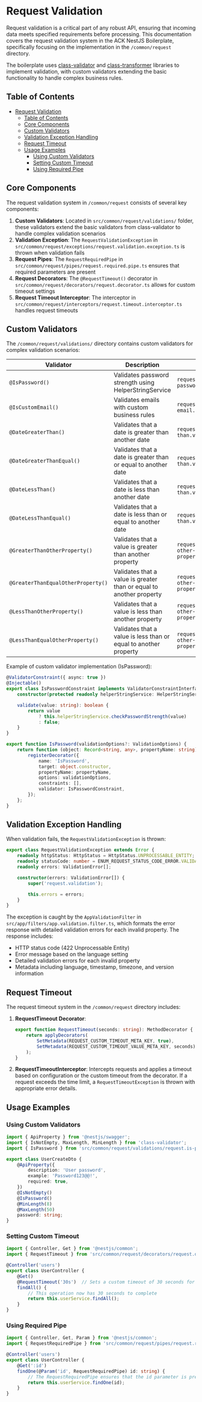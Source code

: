 # Request Validation

Request validation is a critical part of any robust API, ensuring that incoming data meets specified requirements before processing. This documentation covers the request validation system in the ACK NestJS Boilerplate, specifically focusing on the implementation in the `/common/request` directory.

The boilerplate uses [class-validator](https://github.com/typestack/class-validator) and [class-transformer](https://github.com/typestack/class-transformer) libraries to implement validation, with custom validators extending the basic functionality to handle complex business rules.

## Table of Contents

- [Request Validation](#request-validation)
  - [Table of Contents](#table-of-contents)
  - [Core Components](#core-components)
  - [Custom Validators](#custom-validators)
  - [Validation Exception Handling](#validation-exception-handling)
  - [Request Timeout](#request-timeout)
  - [Usage Examples](#usage-examples)
    - [Using Custom Validators](#using-custom-validators)
    - [Setting Custom Timeout](#setting-custom-timeout)
    - [Using Required Pipe](#using-required-pipe)

## Core Components

The request validation system in `/common/request` consists of several key components:

1. **Custom Validators**: Located in `src/common/request/validations/` folder, these validators extend the basic validators from class-validator to handle complex validation scenarios
2. **Validation Exception**: The `RequestValidationException` in `src/common/request/exceptions/request.validation.exception.ts` is thrown when validation fails
3. **Request Pipes**: The `RequestRequiredPipe` in `src/common/request/pipes/request.required.pipe.ts` ensures that required parameters are present
4. **Request Decorators**: The `@RequestTimeout()` decorator in `src/common/request/decorators/request.decorator.ts` allows for custom timeout settings
5. **Request Timeout Interceptor**: The interceptor in `src/common/request/interceptors/request.timeout.interceptor.ts` handles request timeouts

## Custom Validators

The `/common/request/validations/` directory contains custom validators for complex validation scenarios:

| Validator | Description | File Path |
|-----------|-------------|------|
| `@IsPassword()` | Validates password strength using HelperStringService | `request.is-password.validation.ts` |
| `@IsCustomEmail()` | Validates emails with custom business rules | `request.custom-email.validation.ts` |
| `@DateGreaterThan()` | Validates that a date is greater than another date | `request.date-greater-than.validation.ts` |
| `@DateGreaterThanEqual()` | Validates that a date is greater than or equal to another date | `request.date-greater-than.validation.ts` |
| `@DateLessThan()` | Validates that a date is less than another date | `request.date-less-than.validation.ts` |
| `@DateLessThanEqual()` | Validates that a date is less than or equal to another date | `request.date-less-than.validation.ts` |
| `@GreaterThanOtherProperty()` | Validates that a value is greater than another property | `request.greater-than-other-property.validation.ts` |
| `@GreaterThanEqualOtherProperty()` | Validates that a value is greater than or equal to another property | `request.greater-than-other-property.validation.ts` |
| `@LessThanOtherProperty()` | Validates that a value is less than another property | `request.less-than-other-property.validation.ts` |
| `@LessThanEqualOtherProperty()` | Validates that a value is less than or equal to another property | `request.less-than-other-property.validation.ts` |

Example of custom validator implementation (IsPassword):

```typescript
@ValidatorConstraint({ async: true })
@Injectable()
export class IsPasswordConstraint implements ValidatorConstraintInterface {
    constructor(protected readonly helperStringService: HelperStringService) {}

    validate(value: string): boolean {
        return value
            ? this.helperStringService.checkPasswordStrength(value)
            : false;
    }
}

export function IsPassword(validationOptions?: ValidationOptions) {
    return function (object: Record<string, any>, propertyName: string): void {
        registerDecorator({
            name: 'IsPassword',
            target: object.constructor,
            propertyName: propertyName,
            options: validationOptions,
            constraints: [],
            validator: IsPasswordConstraint,
        });
    };
}
```

## Validation Exception Handling

When validation fails, the `RequestValidationException` is thrown:

```typescript
export class RequestValidationException extends Error {
    readonly httpStatus: HttpStatus = HttpStatus.UNPROCESSABLE_ENTITY;
    readonly statusCode: number = ENUM_REQUEST_STATUS_CODE_ERROR.VALIDATION;
    readonly errors: ValidationError[];

    constructor(errors: ValidationError[]) {
        super('request.validation');

        this.errors = errors;
    }
}
```

The exception is caught by the `AppValidationFilter` in `src/app/filters/app.validation.filter.ts`, which formats the error response with detailed validation errors for each invalid property. The response includes:

- HTTP status code (422 Unprocessable Entity)
- Error message based on the language setting
- Detailed validation errors for each invalid property
- Metadata including language, timestamp, timezone, and version information

## Request Timeout

The request timeout system in the `/common/request` directory includes:

1. **RequestTimeout Decorator**: 
   ```typescript
   export function RequestTimeout(seconds: string): MethodDecorator {
       return applyDecorators(
           SetMetadata(REQUEST_CUSTOM_TIMEOUT_META_KEY, true),
           SetMetadata(REQUEST_CUSTOM_TIMEOUT_VALUE_META_KEY, seconds)
       );
   }
   ```

2. **RequestTimeoutInterceptor**: Intercepts requests and applies a timeout based on configuration or the custom timeout from the decorator. If a request exceeds the time limit, a `RequestTimeoutException` is thrown with appropriate error details.

## Usage Examples

### Using Custom Validators

```typescript
import { ApiProperty } from '@nestjs/swagger';
import { IsNotEmpty, MaxLength, MinLength } from 'class-validator';
import { IsPassword } from 'src/common/request/validations/request.is-password.validation';

export class UserCreateDto {
    @ApiProperty({
        description: 'User password',
        example: 'Password123@@!',
        required: true,
    })
    @IsNotEmpty()
    @IsPassword()
    @MinLength(8)
    @MaxLength(50)
    password: string;
}
```

### Setting Custom Timeout

```typescript
import { Controller, Get } from '@nestjs/common';
import { RequestTimeout } from 'src/common/request/decorators/request.decorator';

@Controller('users')
export class UserController {
    @Get()
    @RequestTimeout('30s')  // Sets a custom timeout of 30 seconds for this route
    findAll() {
        // This operation now has 30 seconds to complete
        return this.userService.findAll();
    }
}
```

### Using Required Pipe

```typescript
import { Controller, Get, Param } from '@nestjs/common';
import { RequestRequiredPipe } from 'src/common/request/pipes/request.required.pipe';

@Controller('users')
export class UserController {
    @Get(':id')
    findOne(@Param('id', RequestRequiredPipe) id: string) {
        // The RequestRequiredPipe ensures that the id parameter is present
        return this.userService.findOne(id);
    }
}
```
